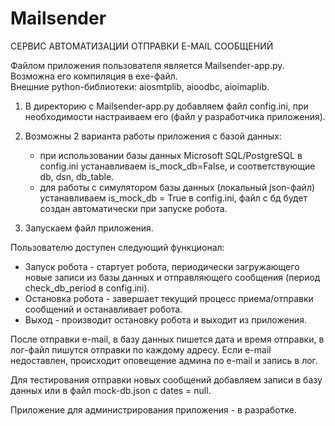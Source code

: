 # Mailsender

СЕРВИС АВТОМАТИЗАЦИИ ОТПРАВКИ E-MAIL СООБЩЕНИЙ

Файлом приложения пользователя является Mailsender-app.py. Возможна его компиляция в exe-файл.<br/>
Внешние python-библиотеки:  aiosmtplib, aioodbc, aioimaplib.

1) В директорию с Mailsender-app.py добавляем файл config.ini, при необходимости настраиваем его (файл у разработчика приложения).

2) Возможны 2 варианта работы приложения с базой данных:</br>
   -  при использовании базы данных Microsoft SQL/PostgreSQL в config.ini устанавливаем is_mock_db=False, и соответствующие db, dsn, db_table.<br/>
   -  для работы с симулятором базы данных (локальный json-файл) устанавливаем is_mock_db = True в config.ini, файл с бд будет создан автоматически при запуске робота.

3) Запускаем файл приложения.

Пользователю доступен следующий функционал:
- Запуск робота - стартует робота, периодически загружающего новые записи из базы данных и отправляющего сообщения (период check_db_period в config.ini).<br/>
- Остановка робота - завершает текущий процесс приема/отправки сообщений и останавливает робота.<br/>
- Выход - производит остановку робота и выходит из приложения.<br/>

После отправки e-mail, в базу данных пишется дата и время отправки, в лог-файл пишутся отправки по каждому адресу.
Если e-mail недоставлен, происходит оповещение админа по e-mail и запись в лог.

Для тестирования отправки новых сообщений добавляем записи в базу данных или в файл mock-db.json с dates = null.

Приложение для администрирования приложения - в разработке.